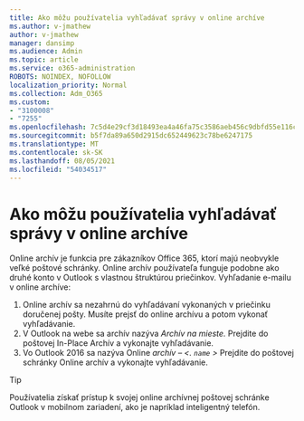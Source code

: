 ```yaml
---
title: Ako môžu používatelia vyhľadávať správy v online archíve
ms.author: v-jmathew
author: v-jmathew
manager: dansimp
ms.audience: Admin
ms.topic: article
ms.service: o365-administration
ROBOTS: NOINDEX, NOFOLLOW
localization_priority: Normal
ms.collection: Adm_O365
ms.custom:
- "3100008"
- "7255"
ms.openlocfilehash: 7c5d4e29cf3d18493ea4a46fa75c3586aeb456c9dbfd55e116caa67b6cd11202
ms.sourcegitcommit: b5f7da89a650d2915dc652449623c78be6247175
ms.translationtype: MT
ms.contentlocale: sk-SK
ms.lasthandoff: 08/05/2021
ms.locfileid: "54034517"
---
```

# <a name="how-users-can-search-their-online-archive-for-messages"></a>Ako môžu používatelia vyhľadávať správy v online archíve

Online archív je funkcia pre zákazníkov Office 365, ktorí majú neobvykle veľké poštové schránky. Online archív používateľa funguje podobne ako druhé konto v Outlook s vlastnou štruktúrou priečinkov. Vyhľadanie e-mailu v online archíve:

1. Online archív sa nezahrnú do vyhľadávaní vykonaných v priečinku doručenej pošty. Musíte prejsť do online archívu a potom vykonať vyhľadávanie.
2. V Outlook na webe sa archív nazýva *Archív na mieste.* Prejdite do poštovej In-Place Archív a vykonajte vyhľadávanie.
3. Vo Outlook 2016 sa nazýva Online *archív – <. `name` >* Prejdite do poštovej schránky Online archív a vykonajte vyhľadávanie.

> [!TIP]
> Používatelia získať prístup k svojej online archívnej poštovej schránke Outlook v mobilnom zariadení, ako je napríklad inteligentný telefón.
